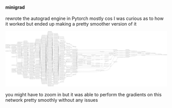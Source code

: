 #### minigrad
rewrote the autograd engine in Pytorch mostly cos I was curious as to how it worked but ended up making a pretty smoother version of it

<img src="output.png" alt="network" width="1000"/>

you might have to zoom in but it was able to perform the gradients on this network pretty smoothly without any issues
